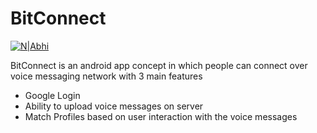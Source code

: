 # BitConnect

[![N|Abhi](https://cldup.com/dTxpPi9lDf.thumb.png)](https://nodesource.com/products/nsolid)



BitConnect is an android app concept in which people can connect over voice messaging network with 3 main features

  - Google Login
  - Ability to upload voice messages on server
  - Match Profiles based on user interaction with the voice messages

